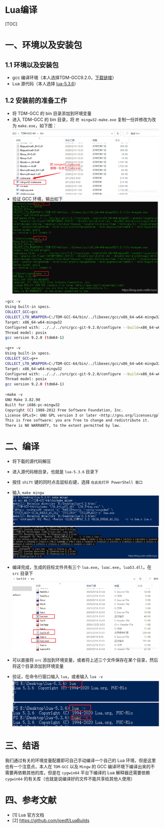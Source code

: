 # Lua编译

[TOC]

# 一、环境以及安装包
## 1.1 环境以及安装包

- gcc 编译环境（本人选择TDM-GCC9.2.0，[下载链接](https://jmeubank.github.io/tdm-gcc/)）
- Lua 源代码（本人选择 [lua-5.3.6](http://www.lua.org/ftp/)）

## 1.2 安装前的准备工作

- 将 TDM-GCC 的 bin 目录添加到环境变量
- 进入 TDM-GCC 的 bin 目录，将 `把 mingw32-make.exe` 复制一份并修改为改为 `make.exe`，如下图：
![在这里插入图片描述](./images/20210219211832365.png)
- 验证 GCC 环境，输出如下
![在这里插入图片描述](./images/20210219212048248.png)
```bash
>gcc -v
Using built-in specs.
COLLECT_GCC=gcc
COLLECT_LTO_WRAPPER=C:/TDM-GCC-64/bin/../libexec/gcc/x86_64-w64-mingw32/9.2.0/lto-wrapper.exe
Target: x86_64-w64-mingw32
Configured with: ../../../src/gcc-git-9.2.0/configure --build=x86_64-w64-mingw32 --enable-targets=all --enable-languages=ada,c,c++,fortran,lto,objc,obj-c++ --enable-libgomp --enable-lto --enable-graphite --enable-cxx-flags=-DWINPTHREAD_STATIC --disable-build-with-cxx --disable-build-poststage1-with-cxx --enable-libstdcxx-debug --enable-threads=posix --enable-version-specific-runtime-libs --enable-fully-dynamic-string --enable-libstdcxx-threads --enable-libstdcxx-time --with-gnu-ld --disable-werror --disable-nls --disable-win32-registry --enable-large-address-aware --disable-rpath --disable-symvers --prefix=/mingw64tdm --with-local-prefix=/mingw64tdm --with-pkgversion=tdm64-1 --with-bugurl=http://tdm-gcc.tdragon.net/bugs
Thread model: posix
gcc version 9.2.0 (tdm64-1)

>g++ -v
Using built-in specs.
COLLECT_GCC=g++
COLLECT_LTO_WRAPPER=C:/TDM-GCC-64/bin/../libexec/gcc/x86_64-w64-mingw32/9.2.0/lto-wrapper.exe
Target: x86_64-w64-mingw32
Configured with: ../../../src/gcc-git-9.2.0/configure --build=x86_64-w64-mingw32 --enable-targets=all --enable-languages=ada,c,c++,fortran,lto,objc,obj-c++ --enable-libgomp --enable-lto --enable-graphite --enable-cxx-flags=-DWINPTHREAD_STATIC --disable-build-with-cxx --disable-build-poststage1-with-cxx --enable-libstdcxx-debug --enable-threads=posix --enable-version-specific-runtime-libs --enable-fully-dynamic-string --enable-libstdcxx-threads --enable-libstdcxx-time --with-gnu-ld --disable-werror --disable-nls --disable-win32-registry --enable-large-address-aware --disable-rpath --disable-symvers --prefix=/mingw64tdm --with-local-prefix=/mingw64tdm --with-pkgversion=tdm64-1 --with-bugurl=http://tdm-gcc.tdragon.net/bugs
Thread model: posix
gcc version 9.2.0 (tdm64-1)

>make -v
GNU Make 3.82.90
Built for i686-pc-mingw32
Copyright (C) 1988-2012 Free Software Foundation, Inc.
License GPLv3+: GNU GPL version 3 or later <http://gnu.org/licenses/gpl.html>
This is free software: you are free to change and redistribute it.
There is NO WARRANTY, to the extent permitted by law.
```

# 二、编译
- 将下载的源代码解压
- 进入源代码根目录，也就是 `lua-5.3.6` 目录下
- 按住 `shift` 键的同时点击鼠标右键，选择 `在此处打开 PowerShell 窗口`
- 输入 `make mingw`
![在这里插入图片描述](./images/2021021921314179.png)
![在这里插入图片描述](./images/20210219213212429.png)

- 编译完成，生成的目标文件共有三个 `lua.exe`，`luac.exe`，`lua53.dll`，在 `src` 目录下
![在这里插入图片描述](./images/20210219213307215.png)

- 可以直接将 `src` 添加到环境变量，或者将上述三个文件保存在某个目录，然后将这个目录添加到环境变量
- 验证，在命令行窗口输入 `lua`，或者输入 `lua -v`
![在这里插入图片描述](./images/20210219213357495.png)
![在这里插入图片描述](./images/20210219213454730.png)
# 三、结语
我们通过有关的环境变量配置即可自己手动编译一个自己的 Lua 环境，但是这里也有一个注意点，本人在 `TDM-GCC` 以及 `Mingw` 的 GCC 编译环境下编译出来的不需要再依赖其他的库，但是在 `cygwin64` 平台下编译的 Lua 解释器还需要依赖 `cygwin64` 的有关库（也就是说编译好的文件不能共享给其他人使用）

# 四、参考文献
- [1] Lua 官方文档
- [2] https://github.com/joedf/LuaBuilds 